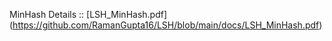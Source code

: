MinHash Details :: [LSH_MinHash.pdf] (https://github.com/RamanGupta16/LSH/blob/main/docs/LSH_MinHash.pdf)
